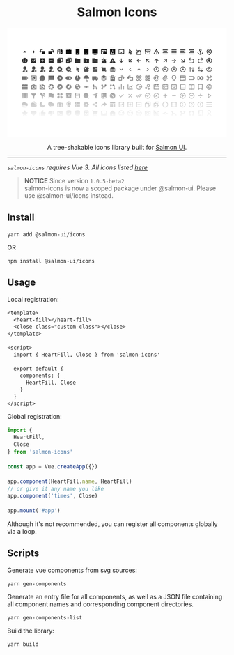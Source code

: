 <h1 align="center">Salmon Icons</h1>
<p align="center">
  <img align="center" src="https://raw.githubusercontent.com/Owen-Tsai/salmon-icons/master/src/assets/salmon-icons-cover.png">
  <p align="center" color="gray">A tree-shakable icons library built for <a href="https://github.com/Owen-Tsai/salmon-ui">Salmon UI</a>.</p>
</p>

---

*`salmon-icons` requires Vue 3. All icons listed [here](https://mmcai.top/salmon-icons/)*

> **NOTICE** Since version `1.0.5-beta2` <br> salmon-icons is now a scoped package under @salmon-ui. Please use @salmon-ui/icons instead.

## Install

```
yarn add @salmon-ui/icons
```

OR

```
npm install @salmon-ui/icons
```

## Usage

Local registration:

```vue
<template>
  <heart-fill></heart-fill>
  <close class="custom-class"></close>
</template>

<script>
  import { HeartFill, Close } from 'salmon-icons'

  export default {
    components: {
      HeartFill, Close
    }
  }
</script>
```

Global registration:

```js
import { 
  HeartFill, 
  Close
} from 'salmon-icons'

const app = Vue.createApp({})

app.component(HeartFill.name, HeartFill)
// or give it any name you like
app.component('times', Close)

app.mount('#app')
```

Although it's not recommended, you can register all components globally via a loop.

## Scripts

Generate vue components from svg sources:

```
yarn gen-components
```

Generate an entry file for all components, as well as a JSON file containing all component names and corresponding component directories.

```
yarn gen-components-list
```

Build the library:

```
yarn build
```

